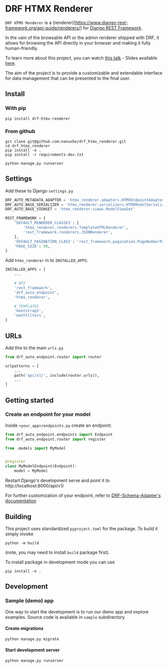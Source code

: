 # DRF HTMX Renderer

`DRF HTMX Renderer` is a (renderer)[https://www.django-rest-framework.org/api-guide/renderers/] for [Django REST Framework](https://www.django-rest-framework.org/).

In the vain of the browsable API or the admin renderer shipped with DRF, it allows for browsing the API directly in your browser and making it fully human-friendly.

To learn more about this project, you can watch [this talk](https://program.europython.eu/europython-2023/talk/BRY8JS/) - Slides available [here](https://slides.levit.be/ep2023/).

The aim of the project is to provide a customizable and extendable interface for data management that can be presented to the final user.

## Install

### With pip

```
pip install drf-htmx-renderer
```

### From github

```
git clone git@github.com:nanuxbe/drf_htmx_renderer.git
cd drf_htmx_renderer
pip install -e .
pip install -r requirements-dev.txt

python manage.py runserver
```

## Settings

Add these to Django `settings.py`

```python
DRF_AUTO_METADATA_ADAPTER = 'htmx_renderer.adapters.HTMXEndpointAdapter'
DRF_AUTO_BASE_SERIALIZER = 'htmx_renderer.serializers.HTMXModelSerializer'
DRF_AUTO_BASE_VIEWSET = 'htmx_renderer.views.ModelViewSet'

REST_FRAMEWORK = {
    'DEFAULT_RENDERER_CLASSES': [
        'htmx_renderer.renderers.TemplateHTMLRenderer',
        'rest_framework.renderers.JSONRenderer',
    ],
    'DEFAULT_PAGINATION_CLASS': 'rest_framework.pagination.PageNumberPagination',
    'PAGE_SIZE': 50,
}
```

Add `htmx_renderer` in to `INSTALLED_APPS`:

```python
INSTALLED_APPS = [
    ...

    # API
    'rest_framework',
    'drf_auto_endpoint',
    'htmx_renderer',

    # TEMPLATES
    'bootstrap5',
    'mathfilters',
]
```

## URLs

Add this to the main `urls.py`

```python
from drf_auto_endpoint.router import router

urlpatterns = [
    ...
    path('api/v1/', include(router.urls)),
    ...
]
```

## Getting started

### Create an endpoint for your model

Inside `<your_app>/endpoints.py` create an endpoint:

```python
from drf_auto_endpoint.endpoints import Endpoint
from drf_auto_endpoint.router import register

from .models import MyModel


@register
class MyModelEndpoint(Endpoint):
    model = MyModel
```

Restart Django's development serve and point it to http://localhost:8000/api/v1/

For further customization of your endpoint, refer to [DRF-Schema-Adapter's documentation](https://drf-schema-adapter.readthedocs.io/en/latest/drf_auto_endpoint/endpoint/)

## Building

This project uses standardized `pyproject.toml` for the package. To build it simply invoke

    python -m build

(note, you may need to install `build` package first).

To install package in development mode you can use

    pip install -e .

## Development


### Sample (demo) app

One way to start the development is to run our demo app
and explore examples.
Source code is available in `sample` subdirectory.

#### Create migrations

    python manage.py migrate

#### Start development server

    python manage.py runserver
